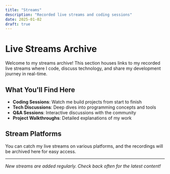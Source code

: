 ```yaml
---
title: "Streams"
description: "Recorded live streams and coding sessions"
date: 2025-01-02
draft: true
---
```


# Live Streams Archive

Welcome to my streams archive! This section houses links to my recorded live streams where I code, discuss technology, and share my development journey in real-time.

## What You'll Find Here

- **Coding Sessions**: Watch me build projects from start to finish
- **Tech Discussions**: Deep dives into programming concepts and tools
- **Q&A Sessions**: Interactive discussions with the community
- **Project Walkthroughs**: Detailed explanations of my work

## Stream Platforms

You can catch my live streams on various platforms, and the recordings will be archived here for easy access.

---

*New streams are added regularly. Check back often for the latest content!* 